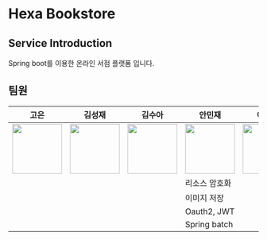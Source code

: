 # Hexa Bookstore

## Service Introduction
Spring boot를 이용한 온라인 서점 플랫폼 입니다.

## 팀원
|고은|김성재|김수아|안민재|이규빈|조나현|조승주|채노아|
|---|---|---|---|---|---|---|---|
|<img style="height: 100px; width: 100px;" src="https://avatars.githubusercontent.com/u/133118296?v=4"/>|<img style="height: 100px; width: 100px;" src="https://avatars.githubusercontent.com/u/104749176?v=4"/>|<img style="height: 100px; width: 100px;" src="https://avatars.githubusercontent.com/u/144919371?v=4"/>|<img style="height: 100px; width: 100px;" src="https://avatars.githubusercontent.com/u/180361980?v=4"/>|<img style="height: 100px; width: 100px;" src="https://avatars.githubusercontent.com/u/121775765?v=4"/>|<img style="height: 100px; width: 100px;" src="https://avatars.githubusercontent.com/u/95014596?v=4"/>|<img style="height: 100px; width: 100px;" src="https://avatars.githubusercontent.com/u/168888761?v=4"/>|<img style="height: 100px; width: 100px;" src="https://avatars.githubusercontent.com/u/104444048?v=4"/>|
| | | |리소스 암호화 | | | | |
| | | |이미지 저장 | | | | |
| | | |Oauth2, JWT | | | | |
| | | |Spring batch | | | | |

